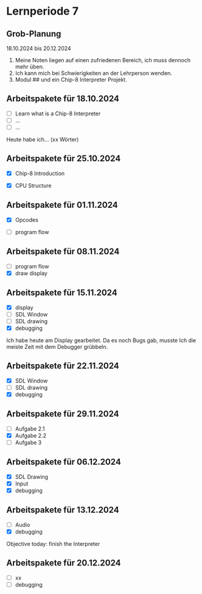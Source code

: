 # Lernperiode 7

## Grob-Planung

18.10.2024 bis 20.12.2024

1. Meine Noten liegen auf einen zufriedenen Bereich, ich muss dennoch mehr üben.
2. Ich kann mich bei Schwierigkeiten an der Lehrperson wenden.
3. Modul ## und ein Chip-8 Interpreter Projekt.

## Arbeitspakete für 18.10.2024

- [ ] Learn what is a Chip-8 Interpreter
- [ ] ...
- [ ] ...

Heute habe ich... (xx Wörter)

## Arbeitspakete für 25.10.2024

- [x] Chip-8 Introduction
- [x] CPU Structure


## Arbeitspakete für 01.11.2024

- [x] Opcodes
- [ ] program flow


## Arbeitspakete für 08.11.2024

- [ ] program flow
- [x] draw display

## Arbeitspakete für 15.11.2024

- [x] display
- [ ] SDL Window
- [ ] SDL drawing
- [x] debugging

Ich habe heute am Display gearbeitet. Da es noch Bugs gab, musste Ich die meiste Zeit mit dem Debugger grübbeln.

## Arbeitspakete für 22.11.2024

- [x] SDL Window
- [ ] SDL drawing
- [x] debugging

## Arbeitspakete für 29.11.2024

- [ ] Aufgabe 2.1
- [x] Aufgabe 2.2
- [ ] Aufgabe 3

## Arbeitspakete für 06.12.2024

- [x] SDL Drawing
- [x] Input 
- [x] debugging

## Arbeitspakete für 13.12.2024

- [ ] Audio
- [x] debugging

Objective today: finish the Interpreter

## Arbeitspakete für 20.12.2024

- [ ] xx
- [ ] debugging
